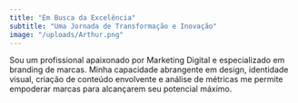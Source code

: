 ```yaml
---
title: "Em Busca da Excelência"
subtitle: "Uma Jornada de Transformação e Inovação"
image: "/uploads/Arthur.png"
---
```

Sou um profissional apaixonado por Marketing Digital e especializado em branding de marcas. Minha capacidade abrangente em design, identidade visual, criação de conteúdo envolvente e análise de métricas me permite empoderar marcas para alcançarem seu potencial máximo.